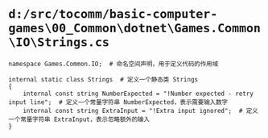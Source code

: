 # `d:/src/tocomm/basic-computer-games\00_Common\dotnet\Games.Common\IO\Strings.cs`

```
namespace Games.Common.IO;  # 命名空间声明，用于定义代码的作用域

internal static class Strings  # 定义一个静态类 Strings
{
    internal const string NumberExpected = "!Number expected - retry input line";  # 定义一个常量字符串 NumberExpected，表示需要输入数字
    internal const string ExtraInput = "!Extra input ignored";  # 定义一个常量字符串 ExtraInput，表示忽略额外的输入
}
```